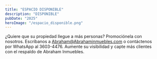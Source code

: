 ```yaml
---
title: "ESPACIO DISPONIBLE"
description: "DISPONIBLE"
pubDate: "2025"
heroImage: "/espacio_disponible.png"
---
```


¿Quiere que su propiedad llegue a más personas? Promociónela con nosotros. Escríbanos a Abraham@Abrahaminmuebles.com o contáctenos por WhatsApp al 3603-4476. Aumente su visibilidad y capte más clientes con el respaldo de Abraham Inmuebles.